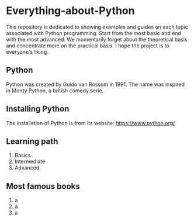 # Everything-about-Python
This repository is dedicated to showing examples and guides on each topic associated with Python programming. Start from the most basic and end with the most advanced. We momentarily forget about the theoretical basis and concentrate more on the practical basis. I hope the project is to everyone's liking.

## Python
Python was created by Guido van Rossum in 1991. The name was inspired in Monty Python, a british comedy serie.

## Installing Python
The installation of Python is from its website: https://www.python.org/

## Learning path
1. Basics
2. Intermediate
3. Advanced

## Most famous books
1. a
2. a
3. a

